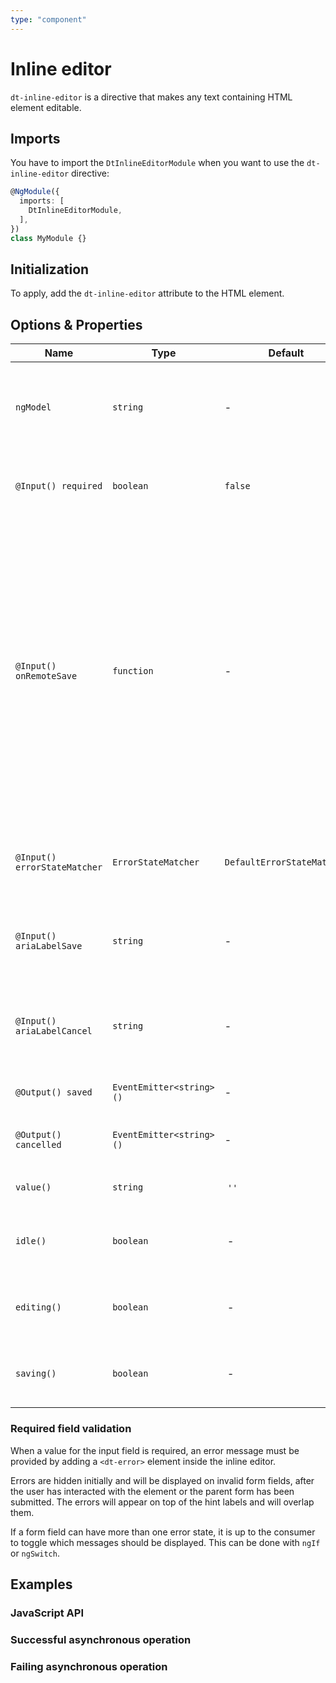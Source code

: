 ```yaml
---
type: "component"
---
```


# Inline editor

`dt-inline-editor` is a directive that makes any text containing HTML element editable.

<docs-source-example example="DefaultInlineEditorExample"></docs-source-example>

## Imports

You have to import the `DtInlineEditorModule` when you want to use the `dt-inline-editor` directive:

```typescript
@NgModule({
  imports: [
    DtInlineEditorModule,
  ],
})
class MyModule {}
```

## Initialization

To apply, add the `dt-inline-editor` attribute to the HTML element.

## Options & Properties

| Name | Type | Default | Description |
| --- | --- | --- | --- |
| `ngModel` | `string` | - | The two-way data-binding to set the content and handle changes. |
| `@Input() required` | `boolean` | `false` | To specify that the input field must not be left empty. |
| `@Input() onRemoteSave` | `function` | - | A callback returning an Observable that will be triggered when the (potentially async) saving of the new value has finished. The inline editor needs to be notified so it can go back to idle state if ok or stay in editing mode if failed. |
| `@Input() errorStateMatcher` | `ErrorStateMatcher` | `DefaultErrorStateMatcher` | A class used to control when error messages are shown. |
| `@Input() ariaLabelSave` | `string` | - | Takes precedence as the save buttons's text alternative. |
| `@Input() ariaLabelCancel` | `string` | - | Takes precedence as the cancel button's text alternative. |
| `@Output() saved` | `EventEmitter<string>()` | - | Emitted when value is saved. |
| `@Output() cancelled` | `EventEmitter<string>()` | - | Emitted when editing is cancelled. |
| `value()` | `string` | `''` | Value of the inline editor. |
| `idle()` | `boolean` | - | Whether current mode is idle (readonly). |
| `editing()` | `boolean` | - | Whether current mode is editing (readonly). |
| `saving()` | `boolean` | - | Whether current mode is saving (readonly). |

### Required field validation

When a value for the input field is required, an error message must be provided by adding a `<dt-error>` element inside the inline editor.

<docs-source-example example="RequiredInlineEditorExample"></docs-source-example>

Errors are hidden initially and will be displayed on invalid form fields, after the user has interacted with the element or the parent form has been submitted. The errors will appear on top of the hint labels and will overlap them.

If a form field can have more than one error state, it is up to the consumer to toggle which messages should be displayed. This can be done with `ngIf` or `ngSwitch`.

## Examples

### JavaScript API

<docs-source-example example="ApiInlineEditorExample"></docs-source-example>

### Successful asynchronous operation

<docs-source-example example="SuccessfulInlineEditorExample"></docs-source-example>

### Failing asynchronous operation

<docs-source-example example="FailingInlineEditorExample"></docs-source-example>
